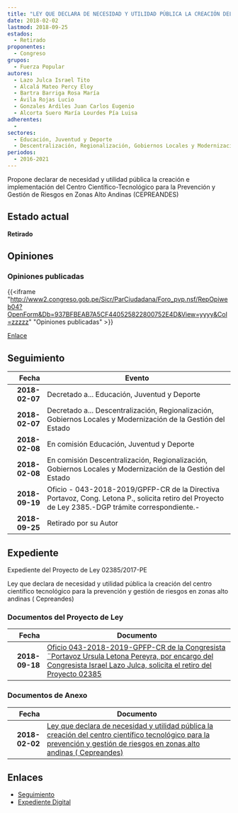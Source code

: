```yaml
---
title: "LEY QUE DECLARA DE NECESIDAD Y UTILIDAD PÚBLICA LA CREACIÓN DEL CENTRO CIENTÍFICO TECNOLÓGICO PARA LA PREVENCIÓN Y GESTIÓN DE RIESGOS EN ZONAS ALTO ANDINAS (CEPREANDES)"
date: 2018-02-02
lastmod: 2018-09-25
estados: 
  - Retirado
proponentes: 
  - Congreso
grupos: 
  - Fuerza Popular
autores: 
  - Lazo Julca Israel Tito
  - Alcalá Mateo Percy Eloy
  - Bartra Barriga Rosa María
  - Ávila Rojas Lucio
  - Gonzales Ardiles Juan Carlos Eugenio
  - Alcorta Suero María Lourdes Pía Luisa
adherentes: 
  - 
sectores: 
  - Educación, Juventud y Deporte
  - Descentralización, Regionalización, Gobiernos Locales y Modernización de la Gestión del Estado
periodos: 
  - 2016-2021
---
```


Propone declarar de necesidad y utilidad pública la creación e implementación del Centro Científico-Tecnológico para la Prevención y Gestión de Riesgos en Zonas Alto Andinas (CEPREANDES)


## Estado actual

**Retirado**

## Opiniones

### Opiniones publicadas

{{<iframe "http://www2.congreso.gob.pe/Sicr/ParCiudadana/Foro_pvp.nsf/RepOpiweb04?OpenForm&Db=937BFBEAB7A5CF440525822800752E4D&View=yyyy&Col=zzzzz" "Opiniones publicadas" >}}

[Enlace](http://www2.congreso.gob.pe/Sicr/ParCiudadana/Foro_pvp.nsf/RepOpiweb04?OpenForm&Db=937BFBEAB7A5CF440525822800752E4D&View=yyyy&Col=zzzzz)

## Seguimiento

| Fecha | Evento |
|------:|--------|
| **2018-02-07** | Decretado a... Educación, Juventud y Deporte|
| **2018-02-07** | Decretado a... Descentralización, Regionalización, Gobiernos Locales y Modernización de la Gestión del Estado|
| **2018-02-08** | En comisión Educación, Juventud y Deporte|
| **2018-02-08** | En comisión Descentralización, Regionalización, Gobiernos Locales y Modernización de la Gestión del Estado|
| **2018-09-19** | Oficio - 043-2018-2019/GPFP-CR de la Directiva Portavoz, Cong. Letona P., solicita retiro del Proyecto de Ley 2385.-DGP trámite correspondiente.-|
| **2018-09-25** | Retirado por su Autor|


## Expediente

Expediente del Proyecto de Ley 02385/2017-PE

Ley que declara de necesidad y utilidad pública la creación del centro científico tecnológico para la prevención y gestión de riesgos en zonas alto andinas ( Cepreandes)


### Documentos del Proyecto de Ley

| Fecha | Documento |
|------:|--------|
| **2018-09-18** | [Oficio 043-2018-2019-GPFP-CR de la Congresista ¨Portavoz Ursula Letona Pereyra, por encargo del Congresista Israel Lazo Julca, solicita el retiro del Proyecto 02385](http://www.leyes.congreso.gob.pe/Documentos/2016_2021/Oficios/Grupos_Parlamentarios/OFICIO-043-2018-2019-GPFP-CR.pdf) |

### Documentos de Anexo

| Fecha | Documento |
|------:|--------|
| **2018-02-02** | [Ley que declara de necesidad y utilidad pública la creación del centro científico tecnológico para la prevención y gestión de riesgos en zonas alto andinas ( Cepreandes)](http://www.leyes.congreso.gob.pe/Documentos/2016_2021/Proyectos_de_Ley_y_de_Resoluciones_Legislativas/PL0238520180202.pdf) |

## Enlaces 

- [Seguimiento](http://www2.congreso.gob.pe/Sicr/TraDocEstProc/CLProLey2016.nsf/f7fff46988ca05b1052578e100829cc7/94e102688d5f1439052582290004e14f?OpenDocument)
- [Expediente Digital](http://www2.congreso.gob.pe/Sicr/TraDocEstProc/CLProLey2016.nsf/f7fff46988ca05b1052578e100829cc7/94e102688d5f1439052582290004e14f?OpenDocument&Click=05257FB7005EB655.eb71d0cf91d8294e05256cdf006b5706/$Body/0.1C6C)
